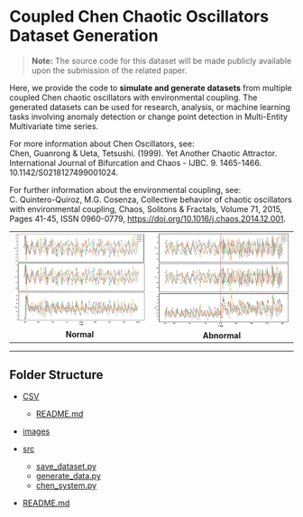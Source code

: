 # Coupled Chen Chaotic Oscillators Dataset Generation

> **Note:** The source code for this dataset will be made publicly available upon the submission of the related paper.  

Here, we provide the code to **simulate and generate datasets** from multiple coupled Chen chaotic oscillators with environmental coupling. The generated datasets can be used for research, analysis, or machine learning tasks involving anomaly detection or change point detection in Multi-Entity Multivariate time series.

For more information about Chen Oscillators, see:  
Chen, Guanrong & Ueta, Tetsushi. (1999). Yet Another Chaotic Attractor. International Journal of Bifurcation and Chaos - IJBC. 9. 1465-1466. 10.1142/S0218127499001024.

For further information about the environmental coupling, see:  
C. Quintero-Quiroz, M.G. Cosenza, Collective behavior of chaotic oscillators with environmental coupling, Chaos, Solitons & Fractals, Volume 71, 2015, Pages 41-45, ISSN 0960-0779, https://doi.org/10.1016/j.chaos.2014.12.001.

<table>
  <tr>
    <td align="center">
      <img src="images/chen-Normal.PNG" width="320"><br>
      <b>Normal</b>
    </td>
    <td align="center">
      <img src="images/chen-Abnormal.PNG" width="320"><br>
      <b>Abnormal</b>
    </td>
  </tr>
</table>

---
## Folder Structure
 * [CSV](./AD-Project/Dataset/ChenChaoticSystem/CSV)
   * [README.md](./CSV/README.md)
 * [images](./images)
 * [src](./AD-Project/Dataset/ChenChaoticSystem/src)
   * [save_dataset.py](./src/save_dataset.py)
   * [generate_data.py](./src/generate_data.py)
   * [chen_system.py](./src/chen_system.py)
 
 * [README.md](./)
